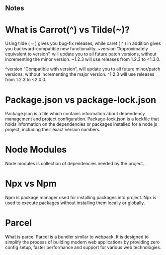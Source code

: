 ## Notes

# What is Carrot(^) vs Tilde(~)?
Using tilde ( ~ ) gives you bug-fix releases, while caret ( ^ ) in addition gives you backward-compatible new functionality.
~version “Approximately equivalent to version”, will update you to all future patch versions, without incrementing the minor version. ~1.2.3 will use releases from 1.2.3 to <1.3.0.

^version “Compatible with version”, will update you to all future minor/patch versions, without incrementing the major version. ^1.2.3 will use releases from 1.2.3 to <2.0.0.

# Package.json vs package-lock.json
Package.json is a file which contains information about dependency management and project configuration.
Package-lock.json is a lockfile that holds information on the dependencies or packages installed for a node js project, including their exact version numbers.

# Node Modules
Node modules is collection of dependencies needed by the project.

# Npx vs Npm
Npm is package manager used for installing packages into project.
Npx is used to execute packages without installing them locally or globally.

# Parcel
What is parcel
Parcel is a bundler similar to webpack.
It is designed to simplify the process of building modern web applications by providing zero config setup, faster performance and support for various web technologies.

